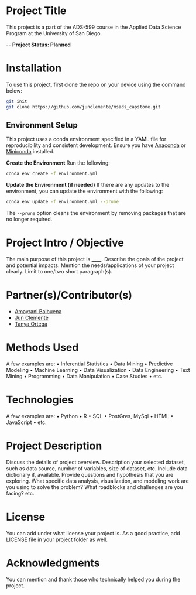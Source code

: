 # Project Title

This project is a part of the ADS-599 course in the Applied Data Science Program at the University of San Diego.

-- **Project Status: Planned**

# Installation

To use this project, first clone the repo on your device using the command below:

```bash
git init
git clone https://github.com/junclemente/msads_capstone.git
```

## Environment Setup

This project uses a conda environment specified in a YAML file for
reproducibility and consistent development. Ensure you have
[Anaconda](https://www.anaconda.com/download) or
[Miniconda](https://www.anaconda.com/docs/getting-started/miniconda/main)
installed.

**Create the Environment**
Run the following:

```bash
conda env create -f environment.yml
```

**Update the Environment (if needed)**
If there are any updates to the environment, you can update the environment with the following:

```bash
conda env update -f environment.yml --prune
```

The `--prune` option cleans the environment by removing packages that are no longer required.

# Project Intro / Objective

The main purpose of this project is **\_\_\_\_**. Describe the goals of the project and potential
impacts. Mention the needs/applications of your project clearly. Limit to one/two short
paragraph(s).

# Partner(s)/Contributor(s)

- [Amayrani Balbuena](https://github.com/amayranib)
- [Jun Clemente](https://github.com/junclemente)
- [Tanya Ortega](https://github.com/tanyaort)

# Methods Used

A few examples are:
• Inferential Statistics
• Data Mining
• Predictive Modeling
• Machine Learning
• Data Visualization
• Data Engineering
• Text Mining
• Programming
• Data Manipulation
• Case Studies
• etc.

# Technologies

A few examples are:
• Python
• R
• SQL
• PostGres, MySql
• HTML
• JavaScript
• etc.

# Project Description

Discuss the details of project overview. Description your selected dataset, such as data source,
number of variables, size of dataset, etc. Include data dictionary if, available. Provide questions
and hypothesis that you are exploring. What specific data analysis, visualization, and modeling
work are you using to solve the problem? What roadblocks and challenges are you facing? etc.

# License

You can add under what license your project is. As a good practice, add LICENSE file in your
project folder as well.

# Acknowledgments

You can mention and thank those who technically helped you during the project.
